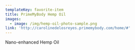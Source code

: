 ```yaml
---
templateKey: favorite-item
title: PrimeMyBody Hemp Oil
images:
  - image: /img/hemp-oil-photo-sample.png
link: 'http://carolinedelosreyes.primemybody.com/home/#'
---
```

Nano-enhanced Hemp Oil
